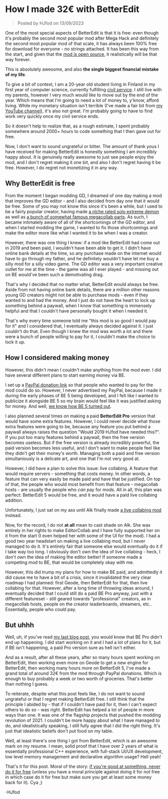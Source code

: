 # How I made 32€ with BetterEdit

> Posted by HJfod on 13/09/2023

One of the most special aspects of BetterEdit is that it is free: even though it's probably the second most popular mod after Mega Hack and definitely the second most popular mod of that scale, it has always been 100% free for download for everyone - no strings attached. It has been this way from the start, and given that the [mod is open source](https://github.com/hjfod/betteredit), it realistically will be that way forever.

This is absolutely awesome, and also **the single biggest financial mistake of my life**.

To give a bit of context, I am a 20-year old student living in Finland in my first year of computer science, currently fulfilling [civil service](https://en.m.wikipedia.org/wiki/Siviilipalvelus). I still live with my parents, however I very much would like to move out by the end of the year. Which means that I'm going to need a lot of money to, y'know, afford living. While my monetary situation isn't terrible (I've made a fair bit from [my YouTube channel](https://youtube.com/hjfod)), it's also not great. I'm probably going to have to find work very quickly once my civil service ends.

So it doesn't help to realize that, as a rough estimate, I spent probably somewhere around 2000+ hours to code something that I then gave out for free.

Now, I don't want to sound ungrateful or bitter. The amount of thank yous I have received for making BetterEdit is honestly something I am incredibly happy about. It is genuinely really awesome to just see people enjoy the mod, and I don't regret making it one bit, and also I don't regret having it be free. However, I do regret not monetizing it in any way.

## Why BetterEdit is free

From the moment I began modding GD, I dreamed of one day making a mod that improves the GD editor - and I also decided from day one that it would be free. Some of you may not know this since it's been a while, but I used to be a fairly popular creator, having made [a nïche rated solo extreme demon](https://www.youtube.com/watch?v=fSvKJBiC0iM) as well as [a bunch of somewhat famous megacollab parts](https://www.youtube.com/watch?v=hXzrUue2x3U). As such, I became intimately aware of all of the shortcomings of the GD editor, and when I started modding the game, I wanted to fix those shortcomings and make the editor more like what I wanted it to be when I was a creator.

However, there was one thing I knew: if a mod like BetterEdit had come out in 2019 and been paid, I wouldn't have been able to get it. I didn't have online bank details at the time, so any purchase made on the internet would have to go through my father, and he definitely wouldn't have let me buy a silly mod for a silly video game. The GD editor was a very important creative outlet for me at the time - the game was all I ever played - and missing out on BE would've been such a demotivating drag.

That's why I decided that no matter what, BetterEdit would always be free. Aside from not having online bank details, there are a million other reasons young GD creators might not be able to purchase mods - even if they wanted to and had the money. And I just do not have the heart to lock up something behind a paywall, when I know that something is immensely helpful and that I couldn't have personally bought it when I needed it.

That's why every time someone told me "this mod is so good I would pay for it" and I considered that, I eventually always decided against it. I just couldn't do that. Even though I knew the mod was worth a lot and there were a bunch of people willing to pay for it, I couldn't make the choice to lock it up.

## How I considered making money

However, this didn't mean I couldn't make anything from the mod ever. I did have several different plans to start earning money via BE.

I set up a [PayPal donation link](https://www.paypal.me/hjfod) so that people who wanted to pay for the mod could do so. However, I never advertised my PayPal, because I made it during the early phases of BE 5 being developed, and I felt like I wanted to publicize it alongside BE 5 so my brain would feel like it was justified asking for money. And well, [we know how BE 5 turned out](https://hjfod.github.io/blog/no-more-empty-promises.html).

I also planned several times on making a paid **BetterEdit Pro** version that would have some extra features. However, I could never decide what those extra features were going to be, because any feature you put behind a paywall always raises the question "Would 2019 HJfod have needed this?". If you put too many features behind a paywall, then the free version becomes useless. But if the free version is already incredibly powerful, the paid version becomes less useful, and I don't want to make people feel like they didn't get their money's worth. Managing both a paid and free version simultaniously is a delicate art, and one that I'm not very good at.

However, I did have a plan to solve this issue: live collabing. A feature that would require servers - something that costs money. In other words, a feature that can very easily be made paid and have that be justified. On top of that, the people who would most benefit from that feature - megacollab hosts - are usually the people who _can_ pay for mods. All in all, this plan was perfect: BetterEdit 5 would be free, and it would have a paid live collabing addition.

Unfortunately, I just sat on my ass until Alk finally made [a live collabing mod](https://github.com/altalk23/EditorCollab) instead.

Now, for the record, I do not **at all** mean to cast shade on Alk. She was entirely in her rights to make EditorCollab and I have fully supported her on it from the start (I even helped her with some of the UI for the mod). I had a good two year headstart on making a live collabing mod, but I never managed to do it. It's entirely fair that someone else would eventually do it if I take way too long. I obviously don't own the idea of live collabing - heck, I don't own the idea of making the editor better! If someone made a competing mod to BE, that would be completely okay with me.

However, this did trump my plans for how to make BE paid, and admittedly it did cause me to have a bit of a crisis, since it invalidated the very clear roadmap I had planned: first Geode, then BetterEdit for that, then live collabing for that. However, after a long time of throwing ideas around, I eventually decided that I could still do a paid BE Pro anyway, just with a different featureset - still geared towards "professional" creators, as in megacollab hosts, people on the creator leaderboards, streamers, etc.. Essentially, people who could pay.

## But uhhh

Well, uh, if you've read [my last blog post](https://hjfod.github.io/blog/no-more-empty-promises.html), you would know that BE Pro didn't end up happening. I did start working on it and I had a lot of plans for it, but if BE isn't happening, a paid Pro version sure as hell isn't either.

And as a result, after all these years, after so many hours spent working on BetterEdit, then working even more on Geode to get a new engine for BetterEdit, then working many hours more on BetterEdit 5, I've made a grand total of around 32€ from the mod through PayPal donations. Which is enough to buy probably a week or two worth of groceries. That's better than nothing I guess.

To reiterate, despite what this post feels like, I do not want to sound ungrateful or that I regret making BetterEdit free. I still think that the principle I abided by - that if I couldn't have paid for it, then I can't expect others to do so - was right. BetterEdit has helped a lot of people in more ways than one. It was one of the flagship projects that pushed the modding revolution of 2021. I couldn't be more happy about what I have managed to do, and idealistically speaking, I still fully agree that I did the right thing. It's just that idealistic beliefs don't put food on my table.

Well, at least there's one thing I got from BetterEdit, which is an awesome mark on my resume. I mean, solid proof that I have over 2 years of what is essentially professional C++ experience, with full-stack UI/UX development, low level memory management and declarative algorithm usage? Hell yeah!

That's it for this post. Moral of the story: [if you're good at something, never do it for free](https://www.youtube.com/watch?v=iijs0iS3_ZM) (unless you have a moral principle against doing it for not free in which case do it for free but make sure you get at least some money back for it). Cya ;)

-HJfod
